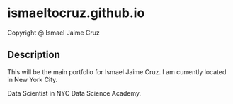 # ismaeltocruz.github.io

Copyright @ Ismael Jaime Cruz

## Description

This will be the main portfolio for Ismael Jaime Cruz. I am currently located in New York City.

Data Scientist in NYC Data Science Academy.

